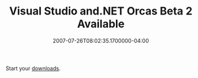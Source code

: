 ﻿---
title: Visual Studio and.NET Orcas Beta 2 Available
date: "2007-07-26T08:02:35.1700000-04:00"
description: Visual Studio and.NET Orcas Beta 2 Available
featuredImage: img/visual-studio-and-net-orcas-beta-2-available-featured.png
---

Start your [downloads](http://www.microsoft.com/downloads/results.aspx?DisplayLang=en&nr=20&freetext=visual+studio+2008&sortCriteria=date).

